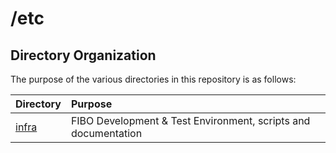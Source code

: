 # /etc

## Directory Organization

The purpose of the various directories in this repository is as follows:

Directory        | Purpose
:----------------|:-------
[infra](./infra) | FIBO Development & Test Environment, scripts and documentation

